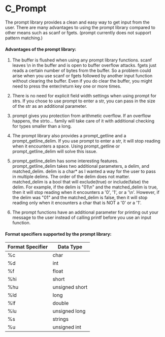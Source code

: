 # C_Prompt
The prompt library provides a clean and easy way
to get input from the user. There are many advantages
to using the prompt library compared to other means such as
scanf or fgets.
(prompt currently does not support pattern matching.)

#### Advantages of the prompt library:
1. The buffer is flushed when using any prompt library functions.
scanf leaves \n in the buffer and is open to buffer overflow attacks.
fgets just reads a certain number of bytes from the buffer.
So a problem could arise when you use scanf or fgets
followed by another input function without clearing the buffer.
Even if you do clear the buffer, you might need to press
the enter/return key one or more times.

2. There is no need for explicit field width settings when using
prompt for strs. If you chose to use prompt to enter a str,
you can pass in the size of the str as an additional parameter.

3. prompt gives you protection from arithmetic overflow. If an
overflow happens, the strto... family will take care of it with
additional checking for types smaller than a long.

4. The prompt library also provides a prompt_getline
and a prompt_getline_delim. If you use prompt to enter a str,
it will stop reading when it encounters a space. Using prompt_getline
or prompt_getline_delim will solve this issue.

5. prompt_getline_delim has some interesting features.
prompt_getline_delim takes two additional parameters,
a delim, and matched_delim. delim is a char* as
I wanted a way for the user to pass in multiple delims. The order of
the delim does not matter. matched_delim is a bool that will
exclude(true) or include(false) the delim.
For example, if the delim is "01\n" and the matched_delim is true,
then it will stop reading when it encounters a '0', '1', or a '\n'.
However, if the delim was "01" and the matched_delim is false,
then it will stop reading only when it encounters a char 
that is NOT a '0' or a '1'.

6. The prompt functions have an additional parameter for
printing out your message to the user instead of calling printf
before you use an input function.

#### Format specifiers supported by the prompt library:
Format Specifier  | Data Type
------------- | -------------
%c  | char
%d  | int
%f  | float
%hi  | short
%hu  | unsigned short
%ld  | long
%lf  | double
%lu  | unsigned long
%s  | strings
%u | unsigned int
